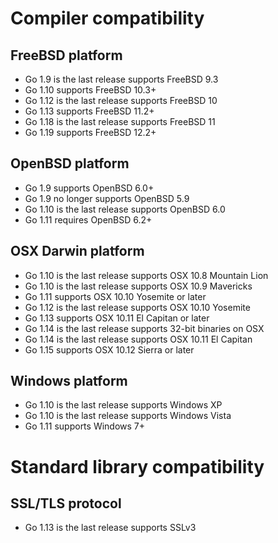 # Compiler compatibility

## FreeBSD platform
- Go 1.9 is the last release supports FreeBSD 9.3
- Go 1.10 supports FreeBSD 10.3+
- Go 1.12 is the last release supports FreeBSD 10
- Go 1.13 supports FreeBSD 11.2+
- Go 1.18 is the last release supports FreeBSD 11
- Go 1.19 supports FreeBSD 12.2+

## OpenBSD platform
- Go 1.9 supports OpenBSD 6.0+
- Go 1.9 no longer supports OpenBSD 5.9
- Go 1.10 is the last release supports OpenBSD 6.0
- Go 1.11 requires OpenBSD 6.2+

## OSX Darwin platform
- Go 1.10 is the last release supports OSX 10.8 Mountain Lion
- Go 1.10 is the last release supports OSX 10.9 Mavericks
- Go 1.11 supports OSX 10.10 Yosemite or later
- Go 1.12 is the last release supports OSX 10.10 Yosemite
- Go 1.13 supports OSX 10.11 El Capitan or later
- Go 1.14 is the last release supports 32-bit binaries on OSX
- Go 1.14 is the last release supports OSX 10.11 El Capitan
- Go 1.15 supports OSX 10.12 Sierra or later

## Windows platform
- Go 1.10 is the last release supports Windows XP
- Go 1.10 is the last release supports Windows Vista
- Go 1.11 supports Windows 7+

# Standard library compatibility
## SSL/TLS protocol
- Go 1.13 is the last release supports SSLv3
